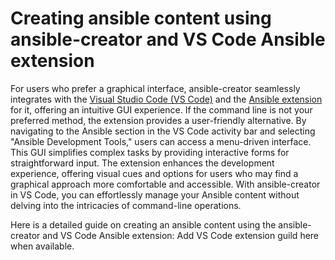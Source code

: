# Creating ansible content using ansible-creator and VS Code Ansible extension

For users who prefer a graphical interface, ansible-creator seamlessly integrates with the [Visual Studio Code (VS Code)](https://code.visualstudio.com/docs) and the [Ansible extension](https://marketplace.visualstudio.com/items?itemName=redhat.ansible) for it, offering an intuitive GUI experience. If the command line is not your preferred method, the extension provides a user-friendly alternative. By navigating to the Ansible section in the VS Code activity bar and selecting "Ansible Development Tools," users can access a menu-driven interface. This GUI simplifies complex tasks by providing interactive forms for straightforward input. The extension enhances the development experience, offering visual cues and options for users who may find a graphical approach more comfortable and accessible. With ansible-creator in VS Code, you can effortlessly manage your Ansible content without delving into the intricacies of command-line operations.

Here is a detailed guide on creating an ansible content using the ansible-creator and VS Code Ansible extension: Add VS Code extension guild here when available.
